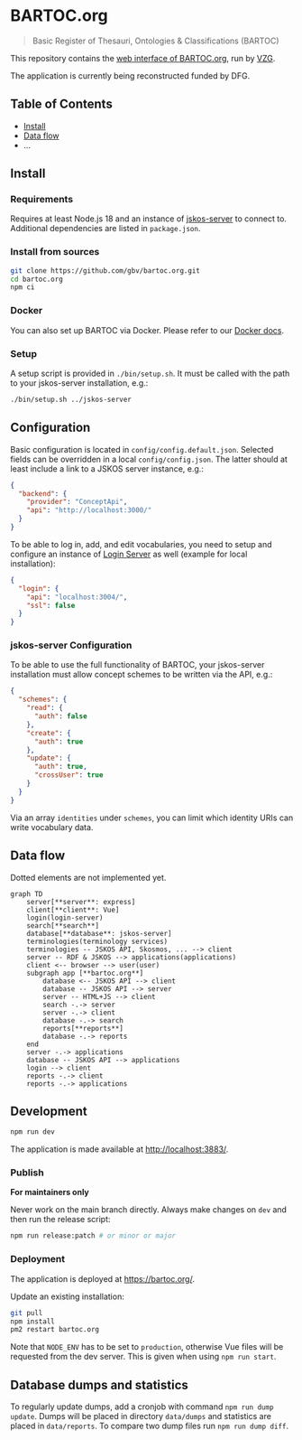 # BARTOC.org

> Basic Register of Thesauri, Ontologies & Classifications (BARTOC)

This repository contains the [web interface of BARTOC.org](https://bartoc.org), run by [VZG](https://www.gbv.de/).

The application is currently being reconstructed funded by DFG.

## Table of Contents

- [Install](#install)
- [Data flow](#data-flow)
- ...
 
## Install

### Requirements

Requires at least Node.js 18 and an instance of [jskos-server](https://github.com/gbv/jskos-server) to connect to. Additional dependencies are listed in `package.json`.

### Install from sources

~~~sh
git clone https://github.com/gbv/bartoc.org.git
cd bartoc.org
npm ci
~~~

### Docker

You can also set up BARTOC via Docker. Please refer to our [Docker docs](./docker/README.md).

### Setup
A setup script is provided in `./bin/setup.sh`. It must be called with the path to your jskos-server installation, e.g.:

```bash
./bin/setup.sh ../jskos-server
```

## Configuration

Basic configuration is located in `config/config.default.json`. Selected fields can be overridden in a local `config/config.json`. The latter should at least include a link to a JSKOS server instance, e.g.:

~~~json
{
  "backend": {
    "provider": "ConceptApi",
    "api": "http://localhost:3000/"
  }
}
~~~

To be able to log in, add, and edit vocabularies, you need to setup and configure an instance of [Login Server](https://github.com/gbv/login-server) as well (example for local installation):
```json
{
  "login": {
    "api": "localhost:3004/",
    "ssl": false
  }
}
```

### jskos-server Configuration
To be able to use the full functionality of BARTOC, your jskos-server installation must allow concept schemes to be written via the API, e.g.:

```json
{
  "schemes": {
    "read": {
      "auth": false
    },
    "create": {
      "auth": true
    },
    "update": {
      "auth": true,
      "crossUser": true
    }
  }
}
```

Via an array `identities` under `schemes`, you can limit which identity URIs can write vocabulary data.

## Data flow

Dotted elements are not implemented yet.

```mermaid
graph TD
    server[**server**: express]
    client[**client**: Vue]
    login(login-server)
    search[**search**]
    database[**database**: jskos-server]
    terminologies(terminology services)
    terminologies -- JSKOS API, Skosmos, ... --> client
    server -- RDF & JSKOS --> applications(applications)
    client <-- browser --> user(user)
    subgraph app [**bartoc.org**]
        database <-- JSKOS API --> client
        database -- JSKOS API --> server
        server -- HTML+JS --> client
        search -.-> server
        server -.-> client
        database -.-> search
        reports[**reports**]
        database -.-> reports
    end
    server -.-> applications
    database -- JSKOS API --> applications
    login --> client
    reports -.-> client
    reports -.-> applications
```

## Development

~~~sh
npm run dev
~~~

The application is made available at <http://localhost:3883/>.

### Publish
**For maintainers only**

Never work on the main branch directly. Always make changes on `dev` and then run the release script:

```bash
npm run release:patch # or minor or major
```

### Deployment

The application is deployed at <https://bartoc.org/>.

Update an existing installation:

~~~sh
git pull
npm install
pm2 restart bartoc.org
~~~

Note that `NODE_ENV` has to be set to `production`, otherwise Vue files will be requested from the dev server. This is given when using `npm run start`.

## Database dumps and statistics

To regularly update dumps, add a cronjob with command `npm run dump update`. Dumps will be placed in directory `data/dumps` and statistics are placed in `data/reports`. To compare two dump files run `npm run dump diff`.
